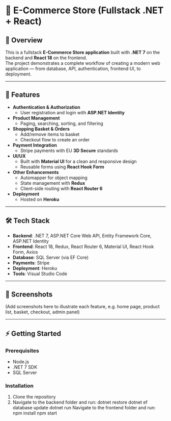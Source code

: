 # 🛒 E-Commerce Store (Fullstack .NET + React)

## 📖 Overview
This is a fullstack **E-Commerce Store application** built with **.NET 7** on the backend and **React 18** on the frontend.  
The project demonstrates a complete workflow of creating a modern web application — from database, API, authentication, frontend UI, to deployment.  

---

## 🚀 Features
- **Authentication & Authorization**  
  - User registration and login with **ASP.NET Identity**  
- **Product Management**  
  - Paging, searching, sorting, and filtering  
- **Shopping Basket & Orders**  
  - Add/remove items to basket  
  - Checkout flow to create an order  
- **Payment Integration**  
  - Stripe payments with EU **3D Secure** standards  
- **UI/UX**  
  - Built with **Material UI** for a clean and responsive design  
  - Reusable forms using **React Hook Form**  
- **Other Enhancements**  
  - Automapper for object mapping  
  - State management with **Redux**  
  - Client-side routing with **React Router 6**  
- **Deployment**  
  - Hosted on **Heroku**  

---

## 🛠 Tech Stack
- **Backend**: .NET 7, ASP.NET Core Web API, Entity Framework Core, ASP.NET Identity  
- **Frontend**: React 18, Redux, React Router 6, Material UI, React Hook Form, Axios  
- **Database**: SQL Server (via EF Core)  
- **Payments**: Stripe  
- **Deployment**: Heroku  
- **Tools**: Visual Studio Code  

---

## 📸 Screenshots
(Add screenshots here to illustrate each feature, e.g. home page, product list, basket, checkout, admin panel)

---

## ⚡ Getting Started
### Prerequisites
- Node.js  
- .NET 7 SDK  
- SQL Server  

### Installation
1. Clone the repository  
2. Navigate to the backend folder and run:
   dotnet restore
   dotnet ef database update
   dotnet run
Navigate to the frontend folder and run:
  npm install
  npm start
